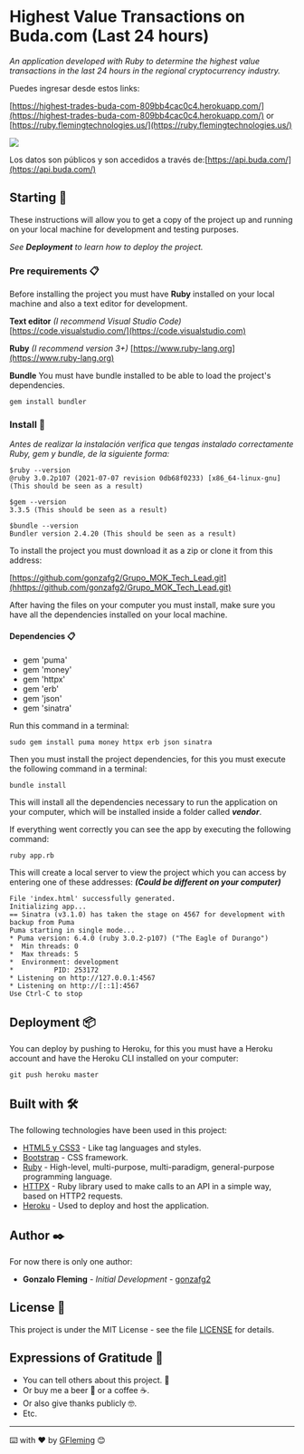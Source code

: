# Highest Value Transactions on Buda.com (Last 24 hours)

_An application developed with Ruby to determine the highest value transactions in the last 24 hours in the regional cryptocurrency industry._

Puedes ingresar desde estos links:

[https://highest-trades-buda-com-809bb4cac0c4.herokuapp.com/](https://highest-trades-buda-com-809bb4cac0c4.herokuapp.com/)
or
[https://ruby.flemingtechnologies.us/](https://ruby.flemingtechnologies.us/)

![](https://firebasestorage.googleapis.com/v0/b/fleming-technologies.appspot.com/o/highest-trades-buda-app.jpeg?alt=media&token=59fd42e1-53a0-41ce-93e3-1881a3f3bcf2&_gl=1*guywne*_ga*MTE1NjMzNTkxOS4xNjkzOTU0NjQz*_ga_CW55HF8NVT*MTY5NjAzMTM3My4yMy4xLjE2OTYwMzE1MjguMzAuMC4w)

Los datos son públicos y son accedidos a través de:[https://api.buda.com/](https://api.buda.com/)

## Starting 🚀

These instructions will allow you to get a copy of the project up and running on your local machine for development and testing purposes.

_See **Deployment** to learn how to deploy the project._

### Pre requirements 📋

Before installing the project you must have **Ruby** installed on your local machine and also a text editor for development.

**Text editor** _(I recommend Visual Studio Code)_
[https://code.visualstudio.com/](https://code.visualstudio.com)

**Ruby** _(I recommend version 3+)_
[https://www.ruby-lang.org](https://www.ruby-lang.org)

**Bundle**
You must have bundle installed to be able to load the project's dependencies.
```
gem install bundler
```

### Install 🔧

_Antes de realizar la instalación verifica que tengas instalado correctamente Ruby, gem y bundle, de la siguiente forma:_

```
$ruby --version
@ruby 3.0.2p107 (2021-07-07 revision 0db68f0233) [x86_64-linux-gnu] (This should be seen as a result)
```

```
$gem --version
3.3.5 (This should be seen as a result)
```

```
$bundle --version
Bundler version 2.4.20 (This should be seen as a result)
```

To install the project you must download it as a zip or clone it from this address:
<!-- ``` -->
[https://github.com/gonzafg2/Grupo_MOK_Tech_Lead.git](hhttps://github.com/gonzafg2/Grupo_MOK_Tech_Lead.git)
<!-- ``` -->

After having the files on your computer you must install, make sure you have all the dependencies installed on your local machine.

#### Dependencies 📋
* gem 'puma'
* gem 'money'
* gem 'httpx'
* gem 'erb'
* gem 'json'
* gem 'sinatra'

Run this command in a terminal:

```
sudo gem install puma money httpx erb json sinatra
```

Then you must install the project dependencies, for this you must execute the following command in a terminal:

```
bundle install
```
This will install all the dependencies necessary to run the application on your computer, which will be installed inside a folder called ***vendor***.

If everything went correctly you can see the app by executing the following command:

```
ruby app.rb
```

This will create a local server to view the project which you can access by entering one of these addresses: ***(Could be different on your computer)***

```
File 'index.html' successfully generated.
Initializing app...
== Sinatra (v3.1.0) has taken the stage on 4567 for development with backup from Puma
Puma starting in single mode...
* Puma version: 6.4.0 (ruby 3.0.2-p107) ("The Eagle of Durango")
*  Min threads: 0
*  Max threads: 5
*  Environment: development
*          PID: 253172
* Listening on http://127.0.0.1:4567
* Listening on http://[::1]:4567
Use Ctrl-C to stop
```

## Deployment 📦

You can deploy by pushing to Heroku, for this you must have a Heroku account and have the Heroku CLI installed on your computer:

```
git push heroku master
```

## Built with 🛠️

The following technologies have been used in this project:

* [HTML5 y CSS3](https://www.w3.org/) - Like tag languages and styles.
* [Bootstrap](https://getbootstrap.com/) - CSS framework.
* [Ruby](https://www.ruby-lang.org) - High-level, multi-purpose, multi-paradigm, general-purpose programming language.
* [HTTPX](https://www.rubydoc.info/gems/httpx) - Ruby library used to make calls to an API in a simple way, based on HTTP2 requests.
* [Heroku](https://www.heroku.com) - Used to deploy and host the application.

## Author ✒️

For now there is only one author:

* **Gonzalo Fleming** - _Initial Development_ - [gonzafg2](https://github.com/gonzafg2)

## License 📄

This project is under the MIT License - see the file [LICENSE](https://github.com/gonzafg2/Grupo_MOK_Tech_Lead/blob/master/LICENSE) for details.

## Expressions of Gratitude 🎁

* You can tell others about this project. 📢
* Or buy me a beer 🍺 or a coffee ☕.
* Or also give thanks publicly 🤓.
* Etc.

---
⌨️ with ❤️ by [GFleming](https://github.com/gonzafg2) 😊
